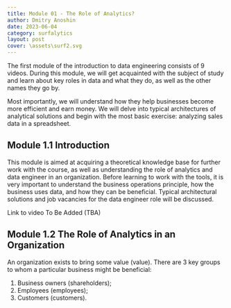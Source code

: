 ```yaml
---
title: Module 01 - The Role of Analytics?
author: Dmitry Anoshin 
date: 2023-06-04
category: surfalytics
layout: post
cover: \assets\surf2.svg
---
```


The first module of the introduction to data engineering consists of 9 videos. During this module, we will get acquainted with the subject of study and learn about key roles in data and what they do, as well as the other names they go by.

Most importantly, we will understand how they help businesses become more efficient and earn money. We will delve into typical architectures of analytical solutions and begin with the most basic exercise: analyzing sales data in a spreadsheet.


Module 1.1 Introduction
-------------

This module is aimed at acquiring a theoretical knowledge base for further work with the course, as well as understanding the role of analytics and data engineer in an organization. Before learning to work with the tools, it is very important to understand the business operations principle, how the business uses data, and how they can be beneficial. Typical architectural solutions and job vacancies for the data engineer role will be discussed.

Link to video To Be Added (TBA)

Module 1.2 The Role of Analytics in an Organization
-------------

An organization exists to bring some value (value). There are 3 key groups to whom a particular business might be beneficial:

1. Business owners (shareholders);
2. Employees (employees);
3. Customers (customers).

